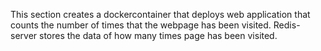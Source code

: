 This section creates a dockercontainer that deploys web application that counts the number of times that the webpage has been visited. Redis-server stores the data of how many times page has been visited.